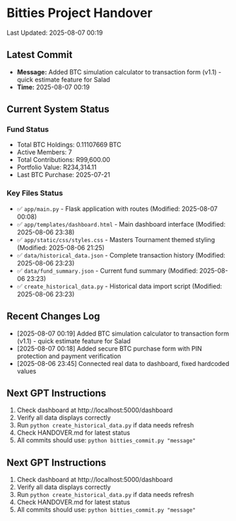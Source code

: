 # Bitties Project Handover
Last Updated: 2025-08-07 00:19

## Latest Commit
- **Message:** Added BTC simulation calculator to transaction form (v1.1) - quick estimate feature for Salad
- **Time:** 2025-08-07 00:19

## Current System Status

### Fund Status
- Total BTC Holdings: 0.11107669 BTC
- Active Members: 7
- Total Contributions: R99,600.00
- Portfolio Value: R234,314.11
- Last BTC Purchase: 2025-07-21

### Key Files Status
- ✅ `app/main.py` - Flask application with routes (Modified: 2025-08-07 00:08)
- ✅ `app/templates/dashboard.html` - Main dashboard interface (Modified: 2025-08-06 23:38)
- ✅ `app/static/css/styles.css` - Masters Tournament themed styling (Modified: 2025-08-06 21:25)
- ✅ `data/historical_data.json` - Complete transaction history (Modified: 2025-08-06 23:23)
- ✅ `data/fund_summary.json` - Current fund summary (Modified: 2025-08-06 23:23)
- ✅ `create_historical_data.py` - Historical data import script (Modified: 2025-08-06 23:23)

## Recent Changes Log
- [2025-08-07 00:19] Added BTC simulation calculator to transaction form (v1.1) - quick estimate feature for Salad
- [2025-08-07 00:18] Added secure BTC purchase form with PIN protection and payment verification
- [2025-08-06 23:45] Connected real data to dashboard, fixed hardcoded values


## Next GPT Instructions
1. Check dashboard at http://localhost:5000/dashboard
2. Verify all data displays correctly
3. Run `python create_historical_data.py` if data needs refresh
4. Check HANDOVER.md for latest status
5. All commits should use: `python bitties_commit.py "message"`

## Next GPT Instructions
1. Check dashboard at http://localhost:5000/dashboard
2. Verify all data displays correctly
3. Run `python create_historical_data.py` if data needs refresh
4. Check HANDOVER.md for latest status
5. All commits should use: `python bitties_commit.py "message"`

